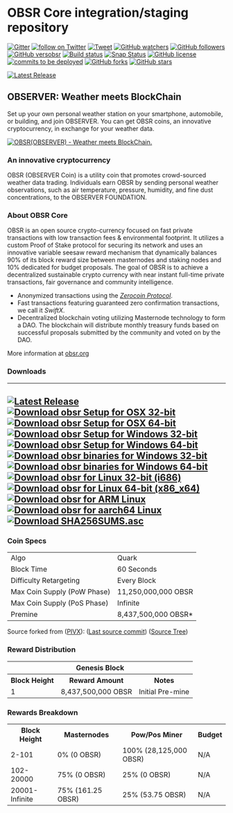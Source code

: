 OBSR Core integration/staging repository
=====================================
[![Gitter](https://badges.gitter.im/Join%20Chat.svg)](https://gitter.im/observerChannel/Lobby) [![follow on Twitter](https://img.shields.io/twitter/follow/observernet.svg?style=social&logo=twitter)](https://twitter.com/intent/follow?screen_name=observerfounda1) [![Tweet](https://img.shields.io/twitter/url/https/github.com/observernet/obsr.svg?style=social)](https://twitter.com/intent/tweet?text=Wow:&url=https%3A%2F%2Fgithub.com%2Fobservernet%2Fobsr) [![GitHub watchers](https://img.shields.io/github/watchers/observernet/obsr.svg?style=social&label=Watch)](https://github.com/observernet/obsr/watchers) [![GitHub followers](https://img.shields.io/github/followers/observernet.svg?style=social&label=Follow)](https://github.com/observernet/obsr/followers) [![GitHub versobsr](https://badge.fury.io/gh/observernet%2Fobsr.svg)](https://badge.fury.io/gh/observernet%2Fobsr) [![Build status](https://travis-ci.org/observernet/obsr.svg?branch=master)](https://travis-ci.org/observernet/obsr) [![Snap Status](https://build.snapcraft.io/badge/observernet/obsr.svg)](https://build.snapcraft.io/user/observernet/obsr) [![GitHub license](https://img.shields.io/github/license/observernet/obsr.svg)](https://github.com/observernet/obsr) [![commits to be deployed](https://img.shields.io/github/commits-since/observernet/obsr/master.svg?label=commits%20to%20be%20deployed)](https://github.com/observernet/obsr/compare/1.0.1...master) [![GitHub forks](https://img.shields.io/github/forks/observernet/obsr.svg)](https://github.com/observernet/obsr/network) [![GitHub stars](https://img.shields.io/github/stars/observernet/obsr.svg)](https://github.com/observernet/obsr/stargazers)

[![Latest Release](https://img.shields.io/github/downloads/observernet/obsr/latest/total.svg)](https://github.com/observernet/obsr/releases/latest)

## OBSERVER: Weather meets BlockChain

Set up your own personal weather station on your smartphone, automobile, or building, and join OBSERVER. You can get OBSR coins, an innovative cryptocurrency, in exchange for your weather data. 

[![OBSR(OBSERVER) - Weather meets BlockChain.](http://img.youtube.com/vi/BYXCcSFR_cA/0.jpg)](http://www.youtube.com/watch?v=BYXCcSFR_cA "OBSR(OBSERVER) - Weather meets BlockChain.")

### An innovative cryptocurrency
OBSR (OBSERVER Coin) is a utility coin that promotes crowd-sourced weather data trading.
Individuals earn OBSR by sending personal weather observations, such as air temperature, pressure, humidity, and fine dust concentrations, to the OBSERVER FOUNDATION. 

### About OBSR Core
OBSR is an open source crypto-currency focused on fast private transactions with low transaction fees & environmental footprint.  It utilizes a custom Proof of Stake protocol for securing its network and uses an innovative variable seesaw reward mechanism that dynamically balances 90% of its block reward size between masternodes and staking nodes and 10% dedicated for budget proposals. The goal of OBSR is to achieve a decentralized sustainable crypto currency with near instant full-time private transactions, fair governance and community intelligence.
- Anonymized transactions using the [_Zerocoin Protocol_](http://www.obsr.org/zobsr).
- Fast transactions featuring guaranteed zero confirmation transactions, we call it _SwiftX_.
- Decentralized blockchain voting utilizing Masternode technology to form a DAO. The blockchain will distribute monthly treasury funds based on successful proposals submitted by the community and voted on by the DAO.

More information at [obsr.org](http://www.obsr.org)

### Downloads
---
[![Latest Release](https://img.shields.io/github/downloads/observernet/obsr/latest/total.svg)](https://github.com/observernet/obsr/releases/latest) [![Download obsr Setup for OSX 32-bit](https://img.shields.io/github/downloads/observernet/obsr/v1.0.1/obsr-1.0.1-osx-unsigned.dmg.svg)](https://github.com/observernet/obsr/releases/download/v1.0.1/obsr-1.0.1-osx-unsigned.dmg)[![Download obsr Setup for OSX 64-bit](https://img.shields.io/github/downloads/observernet/obsr/v1.0.1/obsr-1.0.1-osx64.tar.gz.svg)](https://github.com/observernet/obsr/releases/download/v1.0.1/obsr-1.0.1-osx64.tar.gz.exe) [![Download obsr Setup for Windows 32-bit](https://img.shields.io/github/downloads/observernet/obsr/latest/obsr-1.0.1-win32-setup-unsigned.exe.svg)](https://github.com/observernet/obsr/releases/download/v1.0.1/obsr-1.0.1-win32-setup-unsigned.exe)[![Download obsr Setup for Windows 64-bit](https://img.shields.io/github/downloads/observernet/obsr/latest/obsr-1.0.1-win64-setup-unsigned.exe.svg)](https://github.com/observernet/obsr/releases/download/v1.0.1/obsr-1.0.1-win64-setup-unsigned.exe)[![Download obsr binaries for Windows 32-bit](https://img.shields.io/github/downloads/observernet/obsr/latest/obsr-1.0.1-win32.zip.svg)](https://github.com/observernet/obsr/releases/download/v1.0.1/obsr-1.0.1-win32.zip) [![Download obsr binaries for Windows 64-bit](https://img.shields.io/github/downloads/observernet/obsr/latest/obsr-1.0.1-win64.svg)](https://github.com/observernet/obsr/releases/download/v1.0.1/obsr-1.0.1-win64.exe) [![Download obsr for Linux 32-bit (i686)](https://img.shields.io/github/downloads/observernet/obsr/v1.0.1/obsr-1.0.1-i686-pc-linux-gnu.tar.gz.svg)](https://github.com/observernet/obsr/releases/download/v1.0.1/obsr-1.0.1-i686-pc-linux-gnu.tar.gz)[![Download obsr for Linux 64-bit (x86_x64)](https://img.shields.io/github/downloads/observernet/obsr/v1.0.1/obsr-1.0.1-x86_64-linux-gnu.tar.gz.svg)](https://github.com/observernet/obsr/releases/download/v1.0.1/obsr-1.0.1-x86_64-linux-gnu.tar.gz)[![Download obsr for ARM Linux](https://img.shields.io/github/downloads/observernet/obsr/v1.0.1/obsr-1.0.1-arm-linux-gnueabihf.tar.gz.svg)](https://github.com/observernet/obsr/releases/download/v1.0.1/obsr-1.0.1-arm-linux-gnueabihf.tar.gz)[![Download obsr for aarch64 Linux](https://img.shields.io/github/downloads/observernet/obsr/v1.0.1/obsr-1.0.1-aarch64-linux-gnu.tar.gz.svg)](https://github.com/observernet/obsr/releases/download/v1.0.1/obsr-1.0.1-aarch64-linux-gnu.tar.gz) [![Download SHA256SUMS.asc](https://img.shields.io/github/downloads/observernet/obsr/v1.0.1/SHA256SUMS.asc.svg)](https://github.com/observernet/obsr/releases/download/v1.0.1/SHA256SUMS.asc)
---

### Coin Specs
<table>
<tr><td>Algo</td><td>Quark</td></tr>
<tr><td>Block Time</td><td>60 Seconds</td></tr>
<tr><td>Difficulty Retargeting</td><td>Every Block</td></tr>
<tr><td>Max Coin Supply (PoW Phase)</td><td>11,250,000,000 OBSR</td></tr>
<tr><td>Max Coin Supply (PoS Phase)</td><td>Infinite</td></tr>
<tr><td>Premine</td><td>8,437,500,000 OBSR*</td></tr>
</table>

Source forked from ([PIVX](https://pivx.org/)): ([Last source commit](https://github.com/PIVX-Project/PIVX/commit/44840c50693e784ed0a5ef0bfed1ce7d9d88aa97)) ([Source Tree](https://github.com/PIVX-Project/PIVX/tree/44840c50693e784ed0a5ef0bfed1ce7d9d88aa97))

### Reward Distribution

<table>
  <th colspan="3"><center>Genesis Block</center></th>
<tr><th>Block Height</th><th>Reward Amount</th><th>Notes</th></tr>
<tr><td>1</td><td>8,437,500,000 OBSR</td><td>Initial Pre-mine</td></tr>
</table>

### Rewards Breakdown

<table>
<th>Block Height</th><th>Masternodes</th><th>Pow/Pos Miner</th><th>Budget</th>
<tr><td>2-101</td><td>0% (0 OBSR)</td><td>100% (28,125,000 OBSR)</td><td>N/A</td></tr>
<tr><td>102-20000</td><td>75% (0 OBSR)</td><td>25% (0 OBSR)</td><td>N/A</td></tr>
<tr><td>20001-Infinite</td><td>75% (161.25 OBSR)</td><td>25% (53.75 OBSR)</td><td>N/A</td></tr>
</table>

